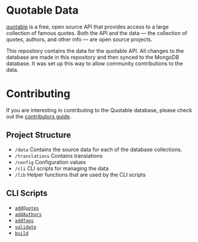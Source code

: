 # Quotable Data

[quotable](https://github.com/lukePeavey/quotable) is a free, open source API that provides access to a large collection of famous quotes.  Both the API and the data — the collection of quotes, authors, and other info — are open source projects. 

This repository contains the data for the quotable API. All changes to the database are made in this repository and then synced to the MongoDB database. It was set up this way to allow community contributions to the data.  

# Contributing 

If you are interesting in contributing to the Quotable database, please check out the [contributors guide](CONTRIBUTING.md).

## Project Structure

- `/data` Contains the source data for each of the database collections. 
- `/translations` Contains translations 
- `/config` Configuration values
- `/cli` CLI scripts for managing the data
- `/lib` Helper functions that are used by the CLI scripts

## CLI Scripts

- [`addQuotes`](./cli/addQuotes/README.md)
- [`addAuthors`](./cli/addAuthors/README.md)
- [`addTags`](./cli/addTags/README.md)
- [`validate`](./cli/validate/README.md)
- [`build`](./cli/build/README.md)
